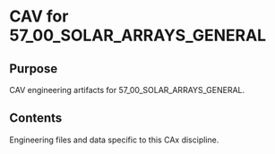 # CAV for 57_00_SOLAR_ARRAYS_GENERAL

## Purpose
CAV engineering artifacts for 57_00_SOLAR_ARRAYS_GENERAL.

## Contents
Engineering files and data specific to this CAx discipline.
